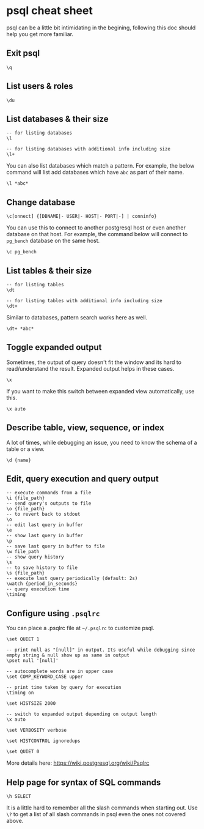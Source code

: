 # psql cheat sheet
psql can be a little bit intimidating in the begining, following this doc should help you get more familiar.

## Exit psql
```
\q
```

## List users & roles
```
\du
```

## List databases & their size
```
-- for listing databases
\l

-- for listing databases with additional info including size
\l+
```
You can also list databases which match a pattern. For example, the below command will list add databases which have `abc` as part of their name.
```
\l *abc*
```

## Change database
```
\c[onnect] {[DBNAME|- USER|- HOST|- PORT|-] | conninfo}
```
You can use this to connect to another postgresql host or even another database on that host. For example, the command below will connect to `pg_bench` database on the same host.
```
\c pg_bench
```

## List tables & their size
```
-- for listing tables
\dt

-- for listing tables with additional info including size
\dt+
```

Similar to databases, pattern search works here as well.
```
\dt+ *abc*
```

## Toggle expanded output
Sometimes, the output of query doesn't fit the window and its hard to read/understand the result. Expanded output helps in these cases.
```
\x
```
If you want to make this switch between expanded view automatically, use this.
```
\x auto
```

## Describe table, view, sequence, or index
A lot of times, while debugging an issue, you need to know the schema of a table or a view.
```
\d {name}
```

## Edit, query execution and query output
```
-- execute commands from a file
\i {file_path}
-- send query's outputs to file
\o {file_path}
-- to revert back to stdout
\o
-- edit last query in buffer
\e
-- show last query in buffer
\p
-- save last query in buffer to file
\w file_path
-- show query history
\s
-- to save history to file
\s {file_path}
-- execute last query periodically (default: 2s)
\watch {period_in_seconds}
-- query execution time
\timing
```

## Configure using `.psqlrc`
You can place a .psqlrc file at `~/.psqlrc` to customize psql.
```
\set QUIET 1

-- print null as "[null]" in output. Its useful while debugging since empty string & null show up as same in output
\pset null '[null]'

-- autocomplete words are in upper case
\set COMP_KEYWORD_CASE upper

-- print time taken by query for execution
\timing on

\set HISTSIZE 2000

-- switch to expanded output depending on output length
\x auto

\set VERBOSITY verbose

\set HISTCONTROL ignoredups

\set QUIET 0

```
More details here: https://wiki.postgresql.org/wiki/Psqlrc

## Help page for syntax of SQL commands
```
\h SELECT
```

It is a little hard to remember all the slash commands when starting out. Use `\?` to get a list of all slash commands in psql even the ones not covered above.
